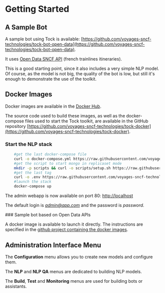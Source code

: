# Getting Started

## A Sample Bot

A sample bot using Tock is available: [https://github.com/voyages-sncf-technologies/tock-bot-open-data](https://github.com/voyages-sncf-technologies/tock-bot-open-data).
 
It uses [Open Data SNCF API](https://data.sncf.com/) (french trainlines itineraries).

This is a good starting point, since it also includes a very simple NLP model.
Of course, as the model is not big, the quality of the bot is low, but still it's enough to demonstrate the use of the toolkit.


## Docker Images

Docker images are available in the [Docker Hub](https://hub.docker.com/r/tock/).

The source code used to build these images, as well as the docker-compose files used to start the Tock toolkit, are available in the GitHub repository [https://github.com/voyages-sncf-technologies/tock-docker](https://github.com/voyages-sncf-technologies/tock-docker).

### Start the NLP stack

```sh 
    #get the last docker-compose file
    curl -o docker-compose.yml https://raw.githubusercontent.com/voyages-sncf-technologies/tock-docker/master/docker-compose.yml
    #get the script to start mongo in replicaset mode
    mkdir -p scripts && curl -o scripts/setup.sh https://raw.githubusercontent.com/voyages-sncf-technologies/tock-docker/master/scripts/setup.sh && chmod +x scripts/setup.sh
    #get the last tag
    curl -o .env https://raw.githubusercontent.com/voyages-sncf-technologies/tock-docker/master/.env
    #launch the stack
    docker-compose up
``` 

The admin webapp is now available on port 80: [http://localhost](http://localhost)

The default login is *admin@app.com* and the password is *password*.

### Sample bot based on Open Data APIs

A docker image is available to launch it directly. The instructions are specified in the [github project containing the docker images](https://github.com/voyages-sncf-technologies/tock-docker#user-content-run-the-open-data-bot-example).

## Administration Interface Menu

The **Configuration** menu allows you to create new models and configure them.

The **NLP** and **NLP QA** menus are dedicated to building NLP models.

The **Build**, **Test** and **Monitoring** menus are used for building bots or assistants.

